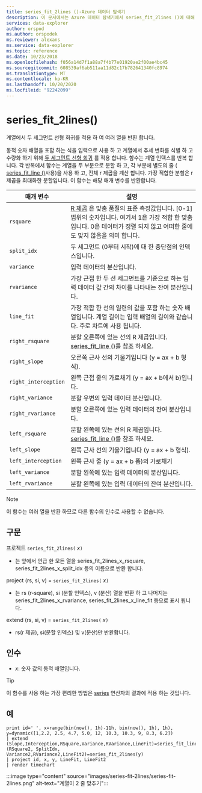 ```yaml
---
title: series_fit_2lines ()-Azure 데이터 탐색기
description: 이 문서에서는 Azure 데이터 탐색기에서 series_fit_2lines ()에 대해 설명 합니다.
services: data-explorer
author: orspod
ms.author: orspodek
ms.reviewer: alexans
ms.service: data-explorer
ms.topic: reference
ms.date: 10/23/2018
ms.openlocfilehash: f056a14d7f1a88a7f4b77e01920ae2f00ae4bc45
ms.sourcegitcommit: 608539af6ab511aa11d82c17b782641340fc8974
ms.translationtype: MT
ms.contentlocale: ko-KR
ms.lasthandoff: 10/20/2020
ms.locfileid: "92242099"
---
```

# <a name="series_fit_2lines"></a>series_fit_2lines()

계열에서 두 세그먼트 선형 회귀를 적용 하 여 여러 열을 반환 합니다.  

동적 숫자 배열을 포함 하는 식을 입력으로 사용 하 고 계열에서 추세 변화를 식별 하 고 수량화 하기 위해 [두 세그먼트 선형 회귀](https://en.wikipedia.org/wiki/Segmented_regression) 를 적용 합니다. 함수는 계열 인덱스를 반복 합니다. 각 반복에서 함수는 계열을 두 부분으로 분할 하 고, 각 부분에 별도의 줄 ( [series_fit_line ()](series-fit-linefunction.md)사용)을 사용 하 고, 전체 r 제곱을 계산 합니다. 가장 적합한 분할은 r 제곱을 최대화한 분할입니다. 이 함수는 해당 매개 변수를 반환합니다.


|매개 변수  |설명  |
|---------|---------|
|`rsquare`     | [R 제곱](https://en.wikipedia.org/wiki/Coefficient_of_determination) 은 맞춤 품질의 표준 측정값입니다. [0-1] 범위의 숫자입니다. 여기서 1은 가장 적합 한 맞춤입니다. 0은 데이터가 정렬 되지 않고 어떠한 줄에도 맞지 않음을 의미 합니다.        |
|`split_idx`     |   두 세그먼트 (0부터 시작)에 대 한 중단점의 인덱스입니다.      |
|`variance`     | 입력 데이터의 분산입니다.        |
|`rvariance`     | 가장 근접 한 두 선 세그먼트를 기준으로 하는 입력 데이터 값 간의 차이를 나타내는 잔여 분산입니다.        |
|`line_fit`     | 가장 적합 한 선의 일련의 값을 포함 하는 숫자 배열입니다. 계열 길이는 입력 배열의 길이와 같습니다. 주로 차트에 사용 됩니다.        |
|`right_rsquare`     | 분할 오른쪽에 있는 선의 R 제곱입니다. [series_fit_line ()](series-fit-linefunction.md)를 참조 하세요.        |
|`right_slope`     | 오른쪽 근사 선의 기울기입니다 (y = ax + b 형식).         |
|`right_interception`     |  왼쪽 근접 줄의 가로채기 (y = ax + b에서 b)입니다.       |
|`right_variance`    | 분할 우변의 입력 데이터 분산입니다.        |
|`right_rvariance`     | 분할 오른쪽에 있는 입력 데이터의 잔여 분산입니다.        |
|`left_rsquare`     | 분할 왼쪽에 있는 선의 R 제곱입니다. [series_fit_line ()](series-fit-linefunction.md)를 참조 하세요.        |
|`left_slope`    | 왼쪽 근사 선의 기울기입니다 (y = ax + b 형식).        |
|`left_interception`     |   왼쪽 근사 줄 (y = ax + b 폼)의 가로채기      |
|`left_variance`     | 분할 왼쪽에 있는 입력 데이터의 분산입니다.        |
|`left_rvariance`     | 분할 왼쪽에 있는 입력 데이터의 잔여 분산입니다.        |


> [!Note]
> 이 함수는 여러 열을 반환 하므로 다른 함수의 인수로 사용할 수 없습니다.

## <a name="syntax"></a>구문

프로젝트 `series_fit_2lines(` *x*`)`
* 는 앞에서 언급 한 모든 열을 series_fit_2lines_x_rsquare, series_fit_2lines_x_split_idx 등의 이름으로 반환 합니다.

project (rs, si, v) = `series_fit_2lines(` *x*`)`
* 는 rs (r-square), si (분할 인덱스), v (분산) 열을 반환 하 고 나머지는 series_fit_2lines_x_rvariance, series_fit_2lines_x_line_fit 등으로 표시 됩니다.

extend (rs, si, v) = `series_fit_2lines(` *x*`)`
* rs(r 제곱), si(분할 인덱스) 및 v(분산)만 반환합니다.
  
## <a name="arguments"></a>인수

* *x*: 숫자 값의 동적 배열입니다.  

> [!TIP]
> 이 함수를 사용 하는 가장 편리한 방법은 [series](make-seriesoperator.md) 연산자의 결과에 적용 하는 것입니다.

## <a name="examples"></a>예

<!-- csl: https://help.kusto.windows.net:443/Samples -->
```kusto
print id=' ', x=range(bin(now(), 1h)-11h, bin(now(), 1h), 1h), y=dynamic([1,2.2, 2.5, 4.7, 5.0, 12, 10.3, 10.3, 9, 8.3, 6.2])
| extend (Slope,Interception,RSquare,Variance,RVariance,LineFit)=series_fit_line(y), (RSquare2, SplitIdx, Variance2,RVariance2,LineFit2)=series_fit_2lines(y)
| project id, x, y, LineFit, LineFit2
| render timechart
```

:::image type="content" source="images/series-fit-2lines/series-fit-2lines.png" alt-text="계열이 2 줄 맞추기":::
